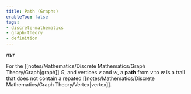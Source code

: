 ```yaml
---
title: Path (Graphs)
enableToc: false
tags: 
- discrete-mathematics
- graph-theory
- definition
---
```

*път*

For the [[notes/Mathematics/Discrete Mathematics/Graph Theory/Graph|graph]] $G$, and vertices $v$ and $w$, a **path** from $v$ to $w$ is a trail that does not contain 
a repated [[notes/Mathematics/Discrete Mathematics/Graph Theory/Vertex|vertex]].